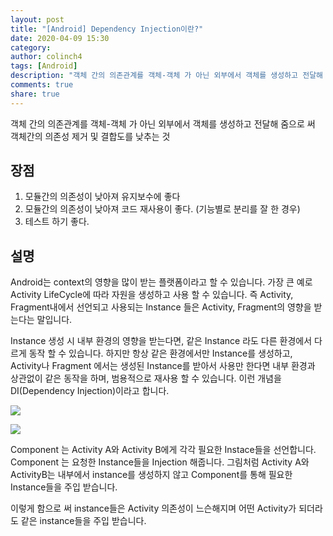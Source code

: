 ```yaml
---
layout: post
title: "[Android] Dependency Injection이란?"
date: 2020-04-09 15:30
category: 
author: colinch4
tags: [Android]
description: "객체 간의 의존관계를 객체-객체 가 아닌 외부에서 객체를 생성하고 전달해 줌으로 써 객체간의 의존성 제거 및 결합도를 낮추는 것"
comments: true
share: true
---
```




객체 간의 의존관계를 객체-객체 가 아닌 외부에서 객체를 생성하고 전달해 줌으로 써 객체간의 의존성 제거 및 결합도를 낮추는 것

## 장점

1.  모듈간의 의존성이 낮아져 유지보수에 좋다
2.  모듈간의 의존성이 낮아져 코드 재사용이 좋다. (기능별로 분리를 잘 한 경우)
3.  테스트 하기 좋다.

## 설명

Android는 context의 영향을 많이 받는 플랫폼이라고 할 수 있습니다. 가장 큰 예로 Activity LifeCycle에 따라 자원을 생성하고 사용 할 수 있습니다. 즉 Activity, Fragment내에서 선언되고 사용되는 Instance 들은 Activity, Fragment의 영향을 받는다는 말입니다.

Instance 생성 시 내부 환경의 영향을 받는다면, 같은 Instance 라도 다른 환경에서 다르게 동작 할 수 있습니다. 하지만 항상 같은 환경에서만 Instance를 생성하고, Activity나 Fragment 에서는 생성된 Instance를 받아서 사용만 한다면 내부 환경과 상관없이 같은 동작을 하며, 범용적으로 재사용 할 수 있습니다. 이런 개념을 DI(Dependency Injection)이라고 합니다.

![](https://miro.medium.com/max/60/1*6z72NaDEXS1gufJ16MBZHQ.png?q=20)

![](https://miro.medium.com/max/1024/1*6z72NaDEXS1gufJ16MBZHQ.png)

Component 는 Activity A와 Activity B에게 각각 필요한 Instace들을 선언합니다. Component 는 요청한 Instance들을 Injection 해줍니다. 그림처럼 Activity A와 ActivityB는 내부에서 instance를 생성하지 않고 Component를 통해 필요한 Instance들을 주입 받습니다.

이렇게 함으로 써 instance들은 Activity 의존성이 느슨해지며 어떤 Activity가 되더라도 같은 instance들을 주입 받습니다.